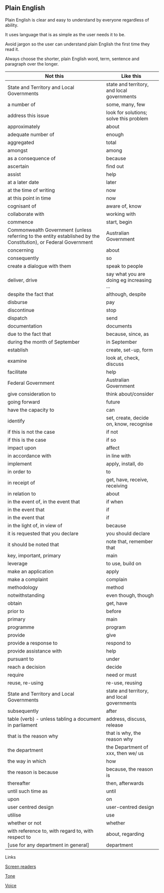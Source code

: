 ---
---
## Plain English

Plain English is clear and easy to understand by everyone regardless of ability.

It uses language that is as simple as the user needs it to be.

Avoid jargon so the user can understand plain English the first time they read it.

Always choose the shorter, plain English word, term, sentence and paragraph over the longer.

| Not this                                                                                                        | Like this                                  |
|-----------------------------------------------------------------------------------------------------------------|--------------------------------------------|
| State and Territory and Local Governments                                                                       | state and territory, and local governments |
| a number of                                                                                                     | some, many, few                            |
| address this issue                                                                                              | look for solutions; solve this problem     |
| approximately                                                                                                   | about                                      |
| adequate number of                                                                                              | enough                                     |
| aggregated                                                                                                      | total                                      |
| amongst                                                                                                         | among                                      |
| as a consequence of                                                                                             | because                                    |
| ascertain                                                                                                       | find out                                   |
| assist                                                                                                          | help                                       |
| at a later date                                                                                                 | later                                      |
| at the time of writing                                                                                          | now                                        |
| at this point in time                                                                                           | now                                        |
| cognisant of                                                                                                    | aware of, know                             |
| collaborate with                                                                                                | working with                               |
| commence                                                                                                        | start, begin                               |
| Commonwealth Government (unless referring to the entity established by the Constitution), or Federal Government | Australian Government                      |
| concerning                                                                                                      | about                                      |
| consequently                                                                                                    | so                                         |
| create a dialogue with them                                                                                     | speak to people                            |
| deliver, drive                                                                                                  | say what you are doing eg increasing ...   |
| despite the fact that                                                                                           | although, despite                          |
| disburse                                                                                                        | pay                                        |
| discontinue                                                                                                     | stop                                       |
| dispatch                                                                                                        | send                                       |
| documentation                                                                                                   | documents                                  |
| due to the fact that                                                                                            | because, since, as                         |
| during the month of September                                                                                   | in September                               |
| establish                                                                                                       | create, set-up, form                       |
| examine                                                                                                         | look at, check, discuss                    |
| facilitate                                                                                                      | help                                       |
| Federal Government                                                                                              | Australian Government                      |
| give consideration to                                                                                           | think about/consider                       |
| going forward                                                                                                   | future                                     |
| have the capacity to                                                                                            | can                                        |
| identify                                                                                                        | set, create, decide on, know, recognise    |
| if this is not the case                                                                                         | if not                                     |
| if this is the case                                                                                             | if so                                      |
| impact upon                                                                                                     | affect                                     |
| in accordance with                                                                                              | in line with                               |
| implement                                                                                                       | apply, install, do                         |
| in order to                                                                                                     | to                                         |
| in receipt of                                                                                                   | get, have, receive, receiving              |
| in relation to                                                                                                  | about                                      |
| in the event of, in the event that                                                                              | if when                                    |
| in the event that                                                                                               | if                                         |
| in the event that                                                                                               | if                                         |
| in the light of, in view of                                                                                     | because                                    |
| it is requested that you declare                                                                                | you should declare                         |
| it should be noted that                                                                                         | note that, remember that                   |
| key, important, primary                                                                                         | main                                       |
| leverage                                                                                                        | to use, build on                           |
| make an application                                                                                             | apply                                      |
| make a complaint                                                                                                | complain                                   |
| methodology                                                                                                     | method                                     |
| notwithstanding                                                                                                 | even though, though                        |
| obtain                                                                                                          | get, have                                  |
| prior to                                                                                                        | before                                     |
| primary                                                                                                         | main                                       |
| programme                                                                                                       | program                                    |
| provide                                                                                                         | give                                       |
| provide a response to                                                                                           | respond to                                 |
| provide assistance with                                                                                         | help                                       |
| pursuant to                                                                                                     | under                                      |
| reach a decision                                                                                                | decide                                     |
| require                                                                                                         | need or must                               |
| reuse, re-using                                                                                                 | re-use, reusing                            |
| State and Territory and Local Governments                                                                       | state and territory, and local governments |
| subsequently                                                                                                    | after                                      |
| table (verb) - unless tabling a document in parliament                                                          | address, discuss, release                  |
| that is the reason why                                                                                          | that is why, the reason why                |
| the department                                                                                                  | the Department of xxx, then we/ us         |
| the way in which                                                                                                | how                                        |
| the reason is because                                                                                           | because, the reason is                     |
| thereafter                                                                                                      | then, afterwards                           |
| until such time as                                                                                              | until                                      |
| upon                                                                                                            | on                                         |
| user centred design                                                                                             | user-centred design                        |
| utilise                                                                                                         | use                                        |
| whether or not                                                                                                  | whether                                    |
| with reference to, with regard to, with respect to                                                              | about, regarding                           |
| [use for any department in general]                                                                             | department                                 |


Links

[Screen readers](/_entries/2016-05-04-screen-readers.md "Screen readers")

[Tone](/_entries/2016-05-04-tone.md "Tone")

[Voice](/_entries/2016-05-04-voice.md "Voice")
